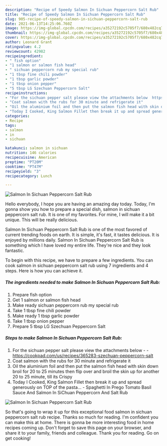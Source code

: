 ```yaml
---
description: "Recipe of Speedy Salmon In Sichuan Peppercorn Salt Rub"
title: "Recipe of Speedy Salmon In Sichuan Peppercorn Salt Rub"
slug: 905-recipe-of-speedy-salmon-in-sichuan-peppercorn-salt-rub
date: 2021-06-13T14:25:06.760Z
image: https://img-global.cpcdn.com/recipes/a35272192c5705f7/680x482cq70/salmon-in-sichuan-peppercorn-salt-rub-recipe-main-photo.jpg
thumbnail: https://img-global.cpcdn.com/recipes/a35272192c5705f7/680x482cq70/salmon-in-sichuan-peppercorn-salt-rub-recipe-main-photo.jpg
cover: https://img-global.cpcdn.com/recipes/a35272192c5705f7/680x482cq70/salmon-in-sichuan-peppercorn-salt-rub-recipe-main-photo.jpg
author: Leonard Grant
ratingvalue: 4.2
reviewcount: 42982
recipeingredient:
- " fish option"
- "1 salmon or salmon fish head"
- " sichuan peppercorn rub my special rub"
- "1 tbsp fine chili powder"
- "1 tbsp garlic powder"
- "1 tbsp onion pepper"
- "5 tbsp LG Szechuan Peppercorn Salt"
recipeinstructions:
- "For the sichuan pepper salt please view the attachments below  https://cookpad.com/us/recipes/365283-szechuan-peppercorn-salt"
- "Coat salmon with the rubs for 30 minute and refrigerate it"
- "Oil the aluminium foil and then put the salmon fish head with skin down broil for 20 to 25 minutes then flip over and broil the skin up for another 20 to 25 minute, till its Crispy"
- "Today I Cooked, King Salmon Fillet then break it up and spread generously on TOP of the pasta... Spaghetti In Prego Tomato Basil Sauce And Salmon In SiChuan Peppercorn And Salt Rub"
categories:
- Recipe
tags:
- salmon
- in
- sichuan

katakunci: salmon in sichuan 
nutrition: 146 calories
recipecuisine: American
preptime: "PT20M"
cooktime: "PT47M"
recipeyield: "3"
recipecategory: Lunch

---
```



![Salmon In Sichuan Peppercorn Salt Rub](https://img-global.cpcdn.com/recipes/a35272192c5705f7/680x482cq70/salmon-in-sichuan-peppercorn-salt-rub-recipe-main-photo.jpg)

Hello everybody, I hope you are having an amazing day today. Today, I'm gonna show you how to prepare a special dish, salmon in sichuan peppercorn salt rub. It is one of my favorites. For mine, I will make it a bit unique. This will be really delicious.

Salmon In Sichuan Peppercorn Salt Rub is one of the most favored of current trending foods on earth. It is simple, it's fast, it tastes delicious. It is enjoyed by millions daily. Salmon In Sichuan Peppercorn Salt Rub is something which I have loved my entire life. They're nice and they look fantastic.




To begin with this recipe, we have to prepare a few ingredients. You can cook salmon in sichuan peppercorn salt rub using 7 ingredients and 4 steps. Here is how you can achieve it.

<!--inarticleads1-->

##### The ingredients needed to make Salmon In Sichuan Peppercorn Salt Rub:

1. Prepare  fish option
1. Get 1 salmon or salmon fish head
1. Make ready  sichuan peppercorn rub my special rub
1. Take 1 tbsp fine chili powder
1. Make ready 1 tbsp garlic powder
1. Take 1 tbsp onion pepper
1. Prepare 5 tbsp LG Szechuan Peppercorn Salt




<!--inarticleads2-->

##### Steps to make Salmon In Sichuan Peppercorn Salt Rub:

1. For the sichuan pepper salt please view the attachments below -  - https://cookpad.com/us/recipes/365283-szechuan-peppercorn-salt
1. Coat salmon with the rubs for 30 minute and refrigerate it
1. Oil the aluminium foil and then put the salmon fish head with skin down broil for 20 to 25 minutes then flip over and broil the skin up for another 20 to 25 minute, till its Crispy
1. Today I Cooked, King Salmon Fillet then break it up and spread generously on TOP of the pasta... - Spaghetti In Prego Tomato Basil Sauce And Salmon In SiChuan Peppercorn And Salt Rub
<img src="//assets-global.cpcdn.com/assets/icons/button_play-2c75c40dde080a61004c1f40b05d8f140eaff45d7e9e6481dc71c63d2e7c4909.png" alt="Salmon In Sichuan Peppercorn Salt Rub">



So that's going to wrap it up for this exceptional food salmon in sichuan peppercorn salt rub recipe. Thanks so much for reading. I'm confident you can make this at home. There is gonna be more interesting food in home recipes coming up. Don't forget to save this page on your browser, and share it to your family, friends and colleague. Thank you for reading. Go on get cooking!
